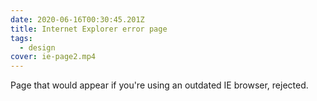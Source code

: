 ```yaml
---
date: 2020-06-16T00:30:45.201Z
title: Internet Explorer error page
tags:
  - design
cover: ie-page2.mp4
---
```

Page that would appear if you're using an outdated IE browser, rejected.